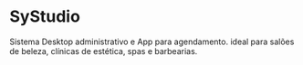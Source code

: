 # SyStudio
 Sistema Desktop administrativo e App para agendamento. ideal para salões de beleza, clínicas de estética, spas e barbearias.
